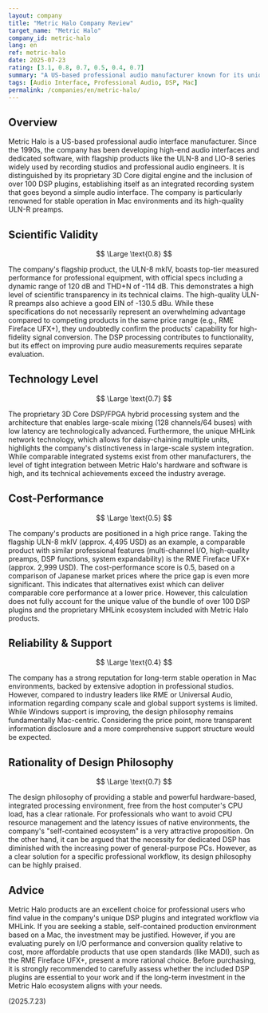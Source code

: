 ```yaml
---
layout: company
title: "Metric Halo Company Review"
target_name: "Metric Halo"
company_id: metric-halo
lang: en
ref: metric-halo
date: 2025-07-23
rating: [3.1, 0.8, 0.7, 0.5, 0.4, 0.7]
summary: "A US-based professional audio manufacturer known for its unique DSP-integrated systems. While offering excellent measured performance, the value proposition hinges on investment in its pricey proprietary ecosystem."
tags: [Audio Interface, Professional Audio, DSP, Mac]
permalink: /companies/en/metric-halo/
---
```


## Overview

Metric Halo is a US-based professional audio interface manufacturer. Since the 1990s, the company has been developing high-end audio interfaces and dedicated software, with flagship products like the ULN-8 and LIO-8 series widely used by recording studios and professional audio engineers. It is distinguished by its proprietary 3D Core digital engine and the inclusion of over 100 DSP plugins, establishing itself as an integrated recording system that goes beyond a simple audio interface. The company is particularly renowned for stable operation in Mac environments and its high-quality ULN-R preamps.

## Scientific Validity

$$ \Large \text{0.8} $$

The company's flagship product, the ULN-8 mkIV, boasts top-tier measured performance for professional equipment, with official specs including a dynamic range of 120 dB and THD+N of -114 dB. This demonstrates a high level of scientific transparency in its technical claims. The high-quality ULN-R preamps also achieve a good EIN of -130.5 dBu. While these specifications do not necessarily represent an overwhelming advantage compared to competing products in the same price range (e.g., RME Fireface UFX+), they undoubtedly confirm the products' capability for high-fidelity signal conversion. The DSP processing contributes to functionality, but its effect on improving pure audio measurements requires separate evaluation.

## Technology Level

$$ \Large \text{0.7} $$

The proprietary 3D Core DSP/FPGA hybrid processing system and the architecture that enables large-scale mixing (128 channels/64 buses) with low latency are technologically advanced. Furthermore, the unique MHLink network technology, which allows for daisy-chaining multiple units, highlights the company's distinctiveness in large-scale system integration. While comparable integrated systems exist from other manufacturers, the level of tight integration between Metric Halo's hardware and software is high, and its technical achievements exceed the industry average.

## Cost-Performance

$$ \Large \text{0.5} $$

The company's products are positioned in a high price range. Taking the flagship ULN-8 mkIV (approx. 4,495 USD) as an example, a comparable product with similar professional features (multi-channel I/O, high-quality preamps, DSP functions, system expandability) is the RME Fireface UFX+ (approx. 2,999 USD). The cost-performance score is 0.5, based on a comparison of Japanese market prices where the price gap is even more significant. This indicates that alternatives exist which can deliver comparable core performance at a lower price. However, this calculation does not fully account for the unique value of the bundle of over 100 DSP plugins and the proprietary MHLink ecosystem included with Metric Halo products.

## Reliability & Support

$$ \Large \text{0.4} $$

The company has a strong reputation for long-term stable operation in Mac environments, backed by extensive adoption in professional studios. However, compared to industry leaders like RME or Universal Audio, information regarding company scale and global support systems is limited. While Windows support is improving, the design philosophy remains fundamentally Mac-centric. Considering the price point, more transparent information disclosure and a more comprehensive support structure would be expected.

## Rationality of Design Philosophy

$$ \Large \text{0.7} $$

The design philosophy of providing a stable and powerful hardware-based, integrated processing environment, free from the host computer's CPU load, has a clear rationale. For professionals who want to avoid CPU resource management and the latency issues of native environments, the company's "self-contained ecosystem" is a very attractive proposition. On the other hand, it can be argued that the necessity for dedicated DSP has diminished with the increasing power of general-purpose PCs. However, as a clear solution for a specific professional workflow, its design philosophy can be highly praised.

## Advice

Metric Halo products are an excellent choice for professional users who find value in the company's unique DSP plugins and integrated workflow via MHLink. If you are seeking a stable, self-contained production environment based on a Mac, the investment may be justified. However, if you are evaluating purely on I/O performance and conversion quality relative to cost, more affordable products that use open standards (like MADI), such as the RME Fireface UFX+, present a more rational choice. Before purchasing, it is strongly recommended to carefully assess whether the included DSP plugins are essential to your work and if the long-term investment in the Metric Halo ecosystem aligns with your needs.

(2025.7.23)
